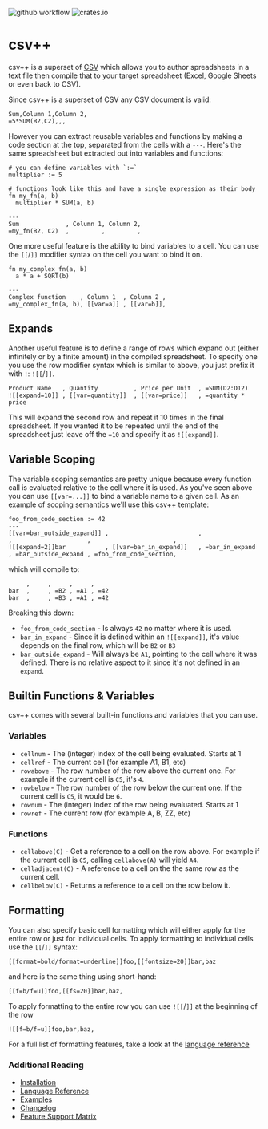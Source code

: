 ![github workflow](https://github.com/patrickomatic/csv-plus-plus/actions/workflows/rust.yml/badge.svg)
![crates.io](https://img.shields.io/crates/v/csvpp.svg)

# csv++

csv++ is a superset of [CSV](https://en.wikipedia.org/wiki/Comma-separated_values) which allows
you to author spreadsheets in a text file then compile that to your target spreadsheet (Excel, 
Google Sheets or even back to CSV).

Since csv++ is a superset of CSV any CSV document is valid:

```csvpp
Sum,Column 1,Column 2,
=5*SUM(B2,C2),,,
```

However you can extract reusable variables and functions by making a code section at the top, 
separated from the cells with a `---`.  Here's the same spreadsheet but extracted out into
variables and functions:

```csvpp
# you can define variables with `:=`
multiplier := 5

# functions look like this and have a single expression as their body
fn my_fn(a, b)
  multiplier * SUM(a, b)

---
Sum             , Column 1, Column 2,
=my_fn(B2, C2)  ,         ,         ,
```

One more useful feature is the ability to bind variables to a cell.  You can use the `[[`/`]]`
modifier syntax on the cell you want to bind it on.

```csvpp
fn my_complex_fn(a, b)
  a * a + SQRT(b)

---
Complex function    , Column 1  , Column 2 ,
=my_complex_fn(a, b), [[var=a]] , [[var=b]],
```


## Expands

Another useful feature is to define a range of rows which expand out (either infinitely or by a
finite amount) in the compiled spreadsheet.  To specify one you use the row modifier syntax
which is similar to above, you just prefix it with `!`: `![[`/`]]`.

```csvpp
Product Name   , Quantity          , Price per Unit  , =SUM(D2:D12)
![[expand=10]] , [[var=quantity]]  , [[var=price]]   , =quantity * price
```

This will expand the second row and repeat it 10 times in the final spreadsheet.  If you wanted 
it to be repeated until the end of the spreadsheet just leave off the `=10` and specify it as 
`![[expand]]`.


## Variable Scoping

The variable scoping semantics are pretty unique because every function call is evaluated relative
to the cell where it is used.  As you've seen above you can use `[[var=...]]` to bind a variable
name to a given cell.  As an example of scoping semantics we'll use this csv++ template:

```csvpp
foo_from_code_section := 42
---
[[var=bar_outside_expand]] ,                         ,                 ,                     ,                       ,
![[expand=2]]bar           , [[var=bar_in_expand]]   , =bar_in_expand  , =bar_outside_expand , =foo_from_code_section,
```

which will compile to:

```csv
     ,     ,     ,     ,
bar  ,     , =B2 , =A1 , =42
bar  ,     , =B3 , =A1 , =42
```

Breaking this down:

* `foo_from_code_section` - Is always `42` no matter where it is used.
* `bar_in_expand` - Since it is defined within an `![[expand]]`, it's value depends on the final
  row, which will be `B2` or `B3`
* `bar_outside_expand` - Will always be `A1`, pointing to the cell where it was defined.  There
  is no relative aspect to it since it's not defined in an `expand`.


## Builtin Functions & Variables

csv++ comes with several built-in functions and variables that you can use. 

### Variables

* `cellnum` - The (integer) index of the cell being evaluated. Starts at 1
* `cellref` - The current cell (for example A1, B1, etc)
* `rowabove` - The row number of the row above the current one.  For example if the current cell
  is `C5`, it's `4`.
* `rowbelow` - The row number of the row below the current one.  If the current cell is `C5`, it
  would be `6`.
* `rownum` - The (integer) index of the row being evaluated. Starts at 1
* `rowref` - The current row (for example A, B, ZZ, etc)

### Functions

* `cellabove(C)` - Get a reference to a cell on the row above.  For example if the current cell is
  `C5`, calling `cellabove(A)` will yield `A4`.
* `celladjacent(C)` - A reference to a cell on the the same row as the current cell.
* `cellbelow(C)` - Returns a reference to a cell on the row below it.


## Formatting

You can also specify basic cell formatting which will either apply for the entire row or just
for individual cells.  To apply formatting to individual cells use the `[[`/`]]` syntax:

```csvpp
[[format=bold/format=underline]]foo,[[fontsize=20]]bar,baz
```

and here is the same thing using short-hand:

```csvpp
[[f=b/f=u]]foo,[[fs=20]]bar,baz,
```

To apply formatting to the entire row you can use `![[`/`]]` at the beginning of the row

```csvpp
![[f=b/f=u]]foo,bar,baz,
```

For a full list of formatting features, take a look at the [language reference](docs/LANGUAGE_REFERENCE.md)

### Additional Reading

* [Installation](docs/INSTALL.md)
* [Language Reference](docs/LANGUAGE_REFERENCE.md)
* [Examples](https://github.com/patrickomatic/csvpp-examples)
* [Changelog](docs/CHANGELOG.md)
* [Feature Support Matrix](docs/feature_matrix.csvpp)

